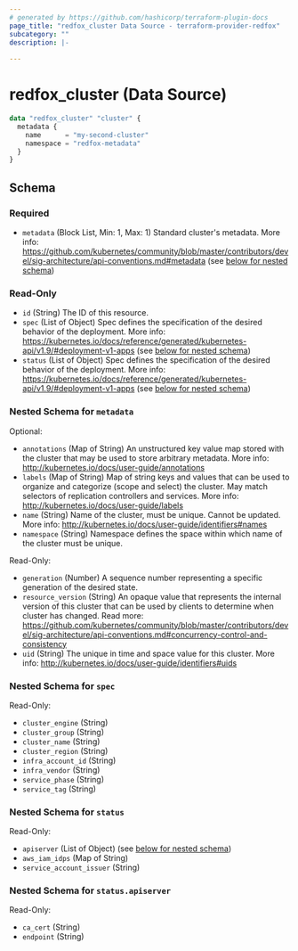 ```yaml
---
# generated by https://github.com/hashicorp/terraform-plugin-docs
page_title: "redfox_cluster Data Source - terraform-provider-redfox"
subcategory: ""
description: |-
  
---
```


# redfox_cluster (Data Source)

```terraform
data "redfox_cluster" "cluster" {
  metadata {
    name      = "my-second-cluster"
    namespace = "redfox-metadata"
  }
}
```



<!-- schema generated by tfplugindocs -->
## Schema

### Required

- `metadata` (Block List, Min: 1, Max: 1) Standard cluster's metadata. More info: https://github.com/kubernetes/community/blob/master/contributors/devel/sig-architecture/api-conventions.md#metadata (see [below for nested schema](#nestedblock--metadata))

### Read-Only

- `id` (String) The ID of this resource.
- `spec` (List of Object) Spec defines the specification of the desired behavior of the deployment. More info: https://kubernetes.io/docs/reference/generated/kubernetes-api/v1.9/#deployment-v1-apps (see [below for nested schema](#nestedatt--spec))
- `status` (List of Object) Spec defines the specification of the desired behavior of the deployment. More info: https://kubernetes.io/docs/reference/generated/kubernetes-api/v1.9/#deployment-v1-apps (see [below for nested schema](#nestedatt--status))

<a id="nestedblock--metadata"></a>
### Nested Schema for `metadata`

Optional:

- `annotations` (Map of String) An unstructured key value map stored with the cluster that may be used to store arbitrary metadata. More info: http://kubernetes.io/docs/user-guide/annotations
- `labels` (Map of String) Map of string keys and values that can be used to organize and categorize (scope and select) the cluster. May match selectors of replication controllers and services. More info: http://kubernetes.io/docs/user-guide/labels
- `name` (String) Name of the cluster, must be unique. Cannot be updated. More info: http://kubernetes.io/docs/user-guide/identifiers#names
- `namespace` (String) Namespace defines the space within which name of the cluster must be unique.

Read-Only:

- `generation` (Number) A sequence number representing a specific generation of the desired state.
- `resource_version` (String) An opaque value that represents the internal version of this cluster that can be used by clients to determine when cluster has changed. Read more: https://github.com/kubernetes/community/blob/master/contributors/devel/sig-architecture/api-conventions.md#concurrency-control-and-consistency
- `uid` (String) The unique in time and space value for this cluster. More info: http://kubernetes.io/docs/user-guide/identifiers#uids


<a id="nestedatt--spec"></a>
### Nested Schema for `spec`

Read-Only:

- `cluster_engine` (String)
- `cluster_group` (String)
- `cluster_name` (String)
- `cluster_region` (String)
- `infra_account_id` (String)
- `infra_vendor` (String)
- `service_phase` (String)
- `service_tag` (String)


<a id="nestedatt--status"></a>
### Nested Schema for `status`

Read-Only:

- `apiserver` (List of Object) (see [below for nested schema](#nestedobjatt--status--apiserver))
- `aws_iam_idps` (Map of String)
- `service_account_issuer` (String)

<a id="nestedobjatt--status--apiserver"></a>
### Nested Schema for `status.apiserver`

Read-Only:

- `ca_cert` (String)
- `endpoint` (String)


